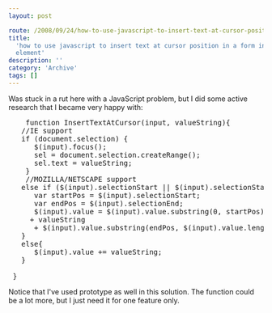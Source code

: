 ```yaml
---
layout: post

route: /2008/09/24/how-to-use-javascript-to-insert-text-at-cursor-position-in-a-form-input-element
title:
  'how to use javascript to insert text at cursor position in a form input
  element'
description: ''
category: 'Archive'
tags: []
---
```


Was stuck in a rut here with a JavaScript problem, but I did some active
research that I became very happy with:

<pre class="brush: javascript">
    function InsertTextAtCursor(input, valueString){
   //IE support
   if (document.selection) {
      $(input).focus();
      sel = document.selection.createRange();
      sel.text = valueString;
    }
    //MOZILLA/NETSCAPE support
   else if ($(input).selectionStart || $(input).selectionStart == '0') {
      var startPos = $(input).selectionStart;
      var endPos = $(input).selectionEnd;
      $(input).value = $(input).value.substring(0, startPos)
     + valueString
      + $(input).value.substring(endPos, $(input).value.length);
   } 
   else{
      $(input).value += valueString;
   }

 }
</pre>

Notice that I've used prototype as well in this solution. The function could be
a lot more, but I just need it for one feature only.
